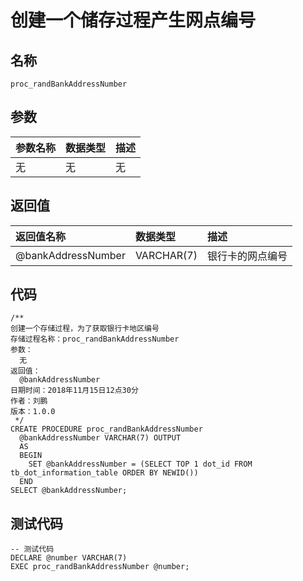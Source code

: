 # 创建一个储存过程产生网点编号

## 名称

```
proc_randBankAddressNumber
```

## 参数

| 参数名称 | 数据类型 | 描述 |
| :--- | :--- | :--- |
| 无 | 无 | 无 |

## 返回值

| 返回值名称 | 数据类型 | 描述 |
| :--- | :--- | :--- |
| @bankAddressNumber | VARCHAR\(7\) | 银行卡的网点编号 |

## 代码

```
/**
创建一个存储过程，为了获取银行卡地区编号
存储过程名称：proc_randBankAddressNumber
参数：
  无
返回值：
  @bankAddressNumber
日期时间：2018年11月15日12点30分
作者：刘鹏
版本：1.0.0
 */
CREATE PROCEDURE proc_randBankAddressNumber
  @bankAddressNumber VARCHAR(7) OUTPUT
  AS
  BEGIN
    SET @bankAddressNumber = (SELECT TOP 1 dot_id FROM tb_dot_information_table ORDER BY NEWID())
  END
SELECT @bankAddressNumber;
```

## 测试代码

```
-- 测试代码
DECLARE @number VARCHAR(7)
EXEC proc_randBankAddressNumber @number;
```




